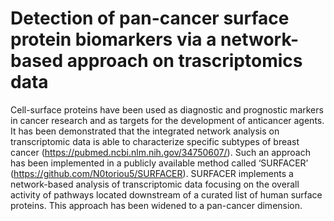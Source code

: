 # Detection of pan-cancer surface protein biomarkers via a network-based approach on trascriptomics data

Cell-surface proteins have been used as diagnostic and prognostic markers in cancer research and as targets for the development of anticancer agents. It has been demonstrated that the integrated network analysis on transcriptomic data is able to characterize specific subtypes of breast cancer (https://pubmed.ncbi.nlm.nih.gov/34750607/). Such an approach has been implemented in a publicly available method called ‘SURFACER’ (https://github.com/N0toriou5/SURFACER). SURFACER implements a network-based analysis of transcriptomic data focusing on the overall activity of pathways located downstream of a curated list of human surface proteins. This approach has been widened to a pan-cancer dimension.
